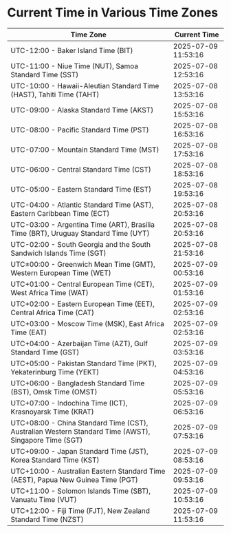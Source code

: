 # Current Time in Various Time Zones

| Time Zone | Current Time |
|-----------|--------------|
| UTC-12:00 - Baker Island Time (BIT) | 2025-07-09 11:53:16 |
| UTC-11:00 - Niue Time (NUT), Samoa Standard Time (SST) | 2025-07-08 12:53:16 |
| UTC-10:00 - Hawaii-Aleutian Standard Time (HAST), Tahiti Time (TAHT) | 2025-07-08 13:53:16 |
| UTC-09:00 - Alaska Standard Time (AKST) | 2025-07-08 15:53:16 |
| UTC-08:00 - Pacific Standard Time (PST) | 2025-07-08 16:53:16 |
| UTC-07:00 - Mountain Standard Time (MST) | 2025-07-08 17:53:16 |
| UTC-06:00 - Central Standard Time (CST) | 2025-07-08 18:53:16 |
| UTC-05:00 - Eastern Standard Time (EST) | 2025-07-08 19:53:16 |
| UTC-04:00 - Atlantic Standard Time (AST), Eastern Caribbean Time (ECT) | 2025-07-08 20:53:16 |
| UTC-03:00 - Argentina Time (ART), Brasília Time (BRT), Uruguay Standard Time (UYT) | 2025-07-08 20:53:16 |
| UTC-02:00 - South Georgia and the South Sandwich Islands Time (SGT) | 2025-07-08 21:53:16 |
| UTC±00:00 - Greenwich Mean Time (GMT), Western European Time (WET) | 2025-07-09 00:53:16 |
| UTC+01:00 - Central European Time (CET), West Africa Time (WAT) | 2025-07-09 01:53:16 |
| UTC+02:00 - Eastern European Time (EET), Central Africa Time (CAT) | 2025-07-09 02:53:16 |
| UTC+03:00 - Moscow Time (MSK), East Africa Time (EAT) | 2025-07-09 02:53:16 |
| UTC+04:00 - Azerbaijan Time (AZT), Gulf Standard Time (GST) | 2025-07-09 03:53:16 |
| UTC+05:00 - Pakistan Standard Time (PKT), Yekaterinburg Time (YEKT) | 2025-07-09 04:53:16 |
| UTC+06:00 - Bangladesh Standard Time (BST), Omsk Time (OMST) | 2025-07-09 05:53:16 |
| UTC+07:00 - Indochina Time (ICT), Krasnoyarsk Time (KRAT) | 2025-07-09 06:53:16 |
| UTC+08:00 - China Standard Time (CST), Australian Western Standard Time (AWST), Singapore Time (SGT) | 2025-07-09 07:53:16 |
| UTC+09:00 - Japan Standard Time (JST), Korea Standard Time (KST) | 2025-07-09 08:53:16 |
| UTC+10:00 - Australian Eastern Standard Time (AEST), Papua New Guinea Time (PGT) | 2025-07-09 09:53:16 |
| UTC+11:00 - Solomon Islands Time (SBT), Vanuatu Time (VUT) | 2025-07-09 10:53:16 |
| UTC+12:00 - Fiji Time (FJT), New Zealand Standard Time (NZST) | 2025-07-09 11:53:16 |
